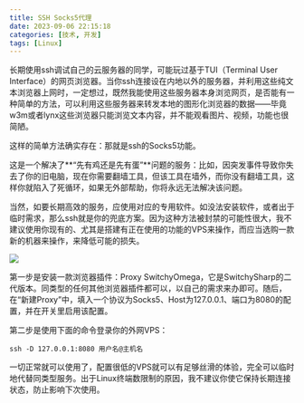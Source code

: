 ```yaml
---
title: SSH Socks5代理
date: 2023-09-06 22:15:18
categories: [技术, 开发]
tags: [Linux]
---
```

长期使用ssh调试自己的云服务器的同学，可能玩过基于TUI（Terminal User Interface）的网页浏览器。当你ssh连接设在内地以外的服务器，并利用这些纯文本浏览器上网时，一定想过，既然我能使用这些服务器本身浏览网页，是否能有一种简单的方法，可以利用这些服务器来转发本地的图形化浏览器的数据——毕竟w3m或者lynx这些浏览器只能浏览文本内容，并不能观看图片、视频，功能也很简陋。

这样的简单方法确实存在：那就是ssh的Socks5功能。

这是一个解决了**“先有鸡还是先有蛋”**问题的服务：比如，因突发事件导致你失去了你的旧电脑，现在你需要翻墙工具，但该工具在墙外，而你没有翻墙工具，这样你就陷入了死循环，如果无外部帮助，你将永远无法解决该问题。

当然，如要长期高效的服务，应使用对应的专用软件。如没法安装软件，或者出于临时需求，那么ssh就是你的兜底方案。因为这种方法被封禁的可能性很大，我不建议使用你现有的、尤其是搭建有正在使用的功能的VPS来操作，而应当选购一款新的机器来操作，来降低可能的损失。

![](https://testgames.me/wp-content/uploads/2023/09/d3d385f24abcbddd17f406dec8d77764.jpg)

第一步是安装一款浏览器插件：Proxy SwitchyOmega，它是SwitchySharp的二代版本。同类型的任何其他浏览器插件都可以，以自己的需求来办即可。随后，在“新建Proxy”中，填入一个协议为Socks5、Host为127.0.0.1、端口为8080的配置，并在开关里启用该配置。

第二步是使用下面的命令登录你的外网VPS：

```
ssh -D 127.0.0.1:8080 用户名@主机名
```

一切正常就可以使用了，配置很低的VPS就可以有足够丝滑的体验，完全可以临时地代替同类型服务。出于Linux终端数限制的原因，我不建议你使它保持长期连接状态，防止影响下次使用。
